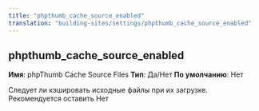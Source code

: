 ```yaml
---
title: "phpthumb_cache_source_enabled"
translation: "building-sites/settings/phpthumb_cache_source_enabled"
---
```


## phpthumb\_cache\_source\_enabled

**Имя**: phpThumb Cache Source Files
**Тип**: Да/Нет
**По умолчанию**: Нет

Следует ли кэшировать исходные файлы при их загрузке. Рекомендуется оставить Нет
